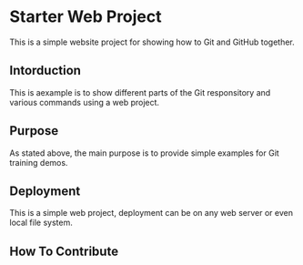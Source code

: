 # Starter Web Project

This is a simple website project for showing how to Git and GitHub together.

## Intorduction

This is aexample is to show different parts of the Git responsitory and various commands using a web project.

## Purpose

As stated above, the main purpose is to provide simple examples for Git training demos.

## Deployment

This is a simple web project, deployment can be on any web server or even local file system.

## How To Contribute